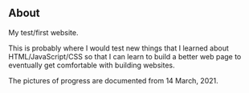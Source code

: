 <h2> About </h2>

<p>
  My test/first website.
  
  This is probably where I would test new things that I learned about HTML/JavaScript/CSS so that I can learn to build a better web page to eventually get comfortable with building websites.
  
  The pictures of progress are documented from 14 March, 2021.
</p>
